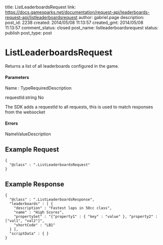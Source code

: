 title: ListLeaderboardsRequest
link: https://docs.gamesparks.net/documentation/request-api/leaderboards-request-api/listleaderboardsrequest
author: gabriel.page
description: 
post_id: 2238
created: 2014/05/08 11:13:57
created_gmt: 2014/05/08 11:13:57
comment_status: closed
post_name: listleaderboardsrequest
status: publish
post_type: post

<!--Returns a list of all leaderboards configured in the game. -->

# ListLeaderboardsRequest

Returns a list of all leaderboards configured in the game.

#### Parameters

Name : TypeRequiredDescription

requestId:string
No

The SDK adds a requestId to all requests, this is used to match responses from the websocket

#### Errors

NameValueDescription   


## Example Request
    
    
    {
      "@class" : ".ListLeaderboardsRequest"
    }

## Example Response
    
    
    {
      "@class" : ".ListLeaderboardsResponse",
      "leaderboards" : [ {
        "description" : "Fastest laps in 50cc class",
        "name" : "High Scores",
        "propertySet" : "{"property1" : { "key" : "value" }, "property2" : ["val1", "val2"]",
        "shortCode" : "LB1"
      } ],
      "scriptData" : { }
    }